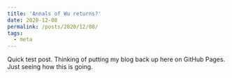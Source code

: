 ```yaml
---
title: 'Annals of Wu returns?'
date: 2020-12-08
permalink: /posts/2020/12/08/
tags:
  - meta
---
```


Quick test post. Thinking of putting my blog back up here on GitHub Pages. Just seeing how this is going.
